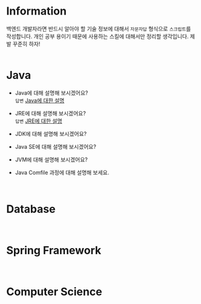 # Information

백엔드 개발자라면 반드시 알아야 할 기술 정보에 대해서 `자문자답` 형식으로 `스크립트`를 작성합니다. 개인 공부 용이기 때문에 사용하는 스킬에 대해서만 정리할 생각입니다. 제발 꾸준히 하자!
<br><br>

# Java
- Java에 대해 설명해 보시겠어요?<br>
`답변` <a href="https://github.com/kdmgo/backend-script/blob/main/Java/Java%EC%97%90%20%EB%8C%80%ED%95%9C%20%EC%84%A4%EB%AA%85.md">Java에 대한 설명</a>

- JRE에 대해 설명해 보시겠어요?<br>
`답변` <a href="https://github.com/kdmgo/backend-script/blob/main/Java/JRE%EC%97%90%20%EB%8C%80%ED%95%B4%EC%84%9C.md">JRE에 대한 설명</a>

- JDK에 대해 설명해 보시겠어요?

- Java SE에 대해 설명해 보시겠어요?

- JVM에 대해 설명해 보시겠어요?

- Java Comfile 과정에 대해 설명해 보세요.

<br>

# Database
<br>

# Spring Framework
<br>

# Computer Science
<br>


